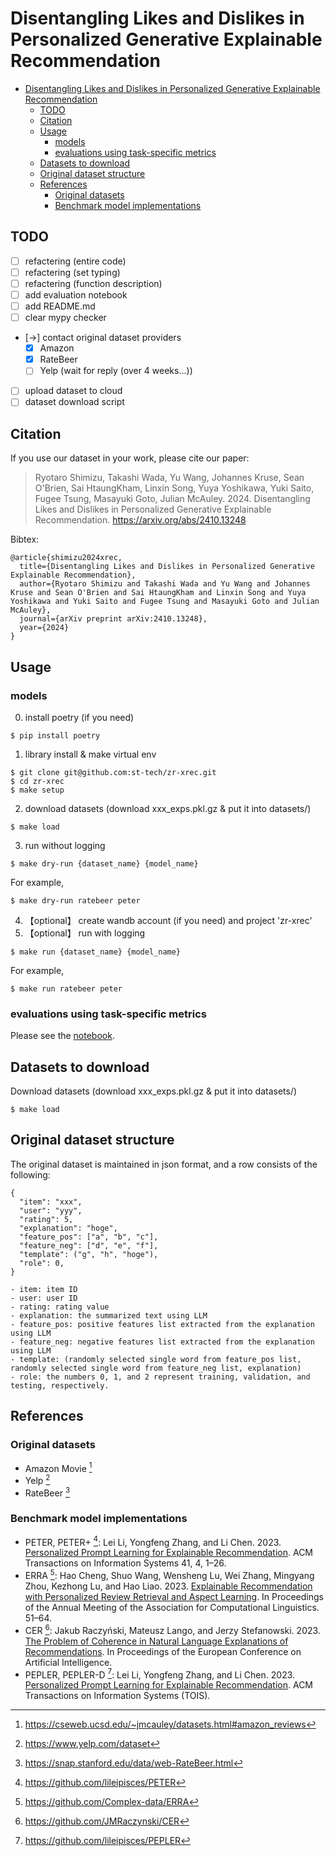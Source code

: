 # Disentangling Likes and Dislikes in Personalized Generative Explainable Recommendation

- [Disentangling Likes and Dislikes in Personalized Generative Explainable Recommendation](#disentangling-likes-and-dislikes-in-personalized-generative-explainable-recommendation)
  - [TODO](#todo)
  - [Citation](#citation)
  - [Usage](#usage)
    - [models](#models)
    - [evaluations using task-specific metrics](#evaluations-using-task-specific-metrics)
  - [Datasets to download](#datasets-to-download)
  - [Original dataset structure](#original-dataset-structure)
  - [References](#references)
    - [Original datasets](#original-datasets)
    - [Benchmark model implementations](#benchmark-model-implementations)


## TODO

- [ ] refactering (entire code)
- [ ] refactering (set typing)
- [ ] refactering (function description)
- [ ] add evaluation notebook
- [ ] add README.md
- [ ] clear mypy checker
- [->] contact original dataset providers
  - [x] Amazon
  - [x] RateBeer
  - [ ] Yelp (wait for reply (over 4 weeks...))
- [ ] upload dataset to cloud
- [ ] dataset download script

## Citation
If you use our dataset in your work, please cite our paper:

> Ryotaro Shimizu, Takashi Wada, Yu Wang, Johannes Kruse, Sean O'Brien, Sai HtaungKham, Linxin Song, Yuya Yoshikawa, Yuki Saito, Fugee Tsung, Masayuki Goto, Julian McAuley. 2024. Disentangling Likes and Dislikes in Personalized Generative Explainable Recommendation. https://arxiv.org/abs/2410.13248

Bibtex:
```
@article{shimizu2024xrec,
  title={Disentangling Likes and Dislikes in Personalized Generative Explainable Recommendation},
  author={Ryotaro Shimizu and Takashi Wada and Yu Wang and Johannes Kruse and Sean O'Brien and Sai HtaungKham and Linxin Song and Yuya Yoshikawa and Yuki Saito and Fugee Tsung and Masayuki Goto and Julian McAuley},
  journal={arXiv preprint arXiv:2410.13248},
  year={2024}
}
```

## Usage

### models

0. install poetry (if you need)
```
$ pip install poetry
```
1. library install & make virtual env
```
$ git clone git@github.com:st-tech/zr-xrec.git
$ cd zr-xrec
$ make setup
```
2. download datasets (download xxx_exps.pkl.gz & put it into datasets/)
```
$ make load
```
3. run without logging
```
$ make dry-run {dataset_name} {model_name}
```
For example,
```
$ make dry-run ratebeer peter
```
4. 【optional】 create wandb account (if you need) and project 'zr-xrec'
5. 【optional】 run with logging
```
$ make run {dataset_name} {model_name}
```
For example,
```
$ make run ratebeer peter
```

### evaluations using task-specific metrics

Please see the [notebook](https://github.com/st-tech/zr-xrec/blob/main/src/evals/evaluation.ipynb).

## Datasets to download

Download datasets (download xxx_exps.pkl.gz & put it into datasets/)
```
$ make load
```


## Original dataset structure

The original dataset is maintained in json format, and a row consists of the following:
```
{
  "item": "xxx",
  "user": "yyy",
  "rating": 5,
  "explanation": "hoge",
  "feature_pos": ["a", "b", "c"],
  "feature_neg": ["d", "e", "f"],
  "template": ("g", "h", "hoge"),
  "role": 0,
}
```

```
- item: item ID
- user: user ID
- rating: rating value
- explanation: the summarized text using LLM
- feature_pos: positive features list extracted from the explanation using LLM
- feature_neg: negative features list extracted from the explanation using LLM
- template: (randomly selected single word from feature_pos list, randomly selected single word from feature_neg list, explanation)
- role: the numbers 0, 1, and 2 represent training, validation, and testing, respectively.
```


## References

### Original datasets

- Amazon Movie [^1]
- Yelp [^2]
- RateBeer [^3]
  
[^1]: https://cseweb.ucsd.edu/~jmcauley/datasets.html#amazon_reviews
[^2]: https://www.yelp.com/dataset
[^3]: https://snap.stanford.edu/data/web-RateBeer.html


### Benchmark model implementations

- PETER, PETER+ [^4]: Lei Li, Yongfeng Zhang, and Li Chen. 2023. [Personalized Prompt Learning for Explainable Recommendation](https://dl.acm.org/doi/10.1145/3580488). ACM Transactions on Information Systems 41, 4, 1–26.
- ERRA [^5]: Hao Cheng, Shuo Wang, Wensheng Lu, Wei Zhang, Mingyang Zhou, Kezhong Lu, and Hao Liao. 2023. [Explainable Recommendation with Personalized Review Retrieval and Aspect Learning](https://aclanthology.org/2023.acl-long.4.pdf). In Proceedings of the Annual Meeting of the Association for Computational Linguistics. 51–64.
- CER [^6]: Jakub Raczyński, Mateusz Lango, and Jerzy Stefanowski. 2023. [The Problem of Coherence in Natural Language Explanations of Recommendations](https://arxiv.org/abs/2312.11356). In Proceedings of the European Conference on Artificial Intelligence.
- PEPLER, PEPLER-D [^7]: Lei Li, Yongfeng Zhang, and Li Chen. 2023. [Personalized Prompt Learning for Explainable Recommendation](https://dl.acm.org/doi/10.1145/3580488). ACM Transactions on Information Systems (TOIS).

[^4]: https://github.com/lileipisces/PETER
[^5]: https://github.com/Complex-data/ERRA
[^6]: https://github.com/JMRaczynski/CER
[^7]: https://github.com/lileipisces/PEPLER